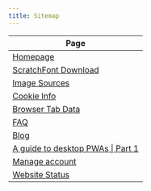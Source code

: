```yaml
---
title: Sitemap
---
```

| Page |
|------|
|[Homepage](https://smileycreations15.com/)|
|[ScratchFont Download](https://smileycreations15.com/ScratchFont)|
|[Image Sources](https://smileycreations15.com/Image-Sources)|
|[Cookie Info](https://smileycreations15.com/Cookie-Info)|
|[Browser Tab Data](https://smileycreations15.com/data)|
|[FAQ](https://smileycreations15.com/FAQ)|
|[Blog](https://smileycreations15.com/blog)|
|[A guide to desktop PWAs \| Part 1](https://smileycreations15.com/blog/web-development/PWA/pwa-guide-1)|
|[Manage account](/account)|
|<a rel="noopener noreferrer" href="https://status.smileycreations15.com/">Website Status</a>|
